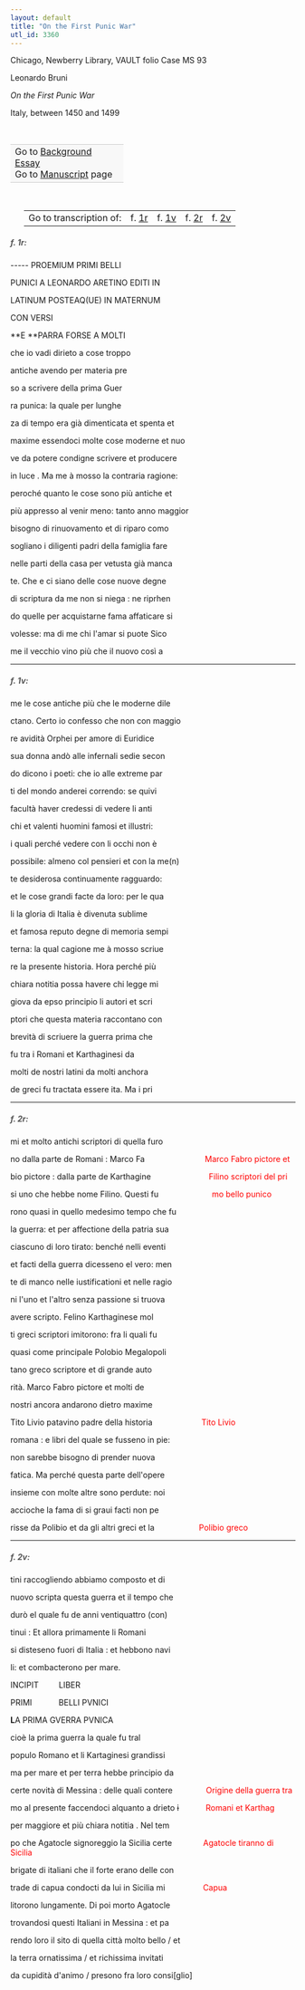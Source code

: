 ```yaml
---
layout: default
title: "On the First Punic War"
utl_id: 3360
---
```



Chicago, Newberry Library, VAULT folio Case MS 93


Leonardo Bruni


*On the First Punic War*


Italy, between 1450 and 1499


 

<table border="0.5" cellpadding="1" cellspacing="1" style="width: 200px; background-color:#F8F8F8;"><tbody style="border-color:#ccc"><tr style="border-color:#ccc"><td>Go to <a href="https://centerfordigitalhumanities.github.io/Newberry-Italian-paleography/essay/019" target="_blank">Background Essay</a><br />
			Go to <a href="https://centerfordigitalhumanities.github.io/Newberry-Italian-paleography/www/record.html?id=019" target="_blank">Manuscript</a> page</td>
</tr></tbody></table>
 


<table border="0.5" cellpadding="1" cellspacing="1" style="width: 380px; margin-left: 0.25in;"><tbody><tr style="border-color:#B3B6B7"><td style="text-align:center">Go to transcription of:</td>
<td style="text-align:center">f. <a href="#1">1r</a></td>
<td style="text-align:center">f. <a href="#2">1v</a></td>
<td style="text-align:center">f. <a href="#3">2r</a></td>
<td style="text-align:center">f. <a href="#4">2v</a></td>
</tr></tbody></table>
<h5 id="1" style="color:#555;">f. 1r:</h5>

----- PROEMIUM PRIMI BELLI


PUNICI A LEONARDO ARETINO EDITI IN


LATINUM POSTEAQ(UE) IN MATERNUM


CON VERSI


**E **PARRA FORSE A MOLTI


che io vadi dirieto a cose troppo


antiche avendo per materia pre


so a scrivere della prima Guer


ra punica: la quale per lunghe


za di tempo era già dimenticata et spenta et


maxime essendoci molte cose moderne et nuo


ve da potere condigne scrivere et producere


in luce . Ma me à mosso la contraria ragione:


peroché quanto le cose sono più antiche et


più appresso al venir meno: tanto anno maggior


bisogno di rinuovamento et di riparo como


sogliano i diligenti padri della famiglia fare


nelle parti della casa per vetusta già manca


te. Che e ci siano delle cose nuove degne


di scriptura da me non si niega : ne riprhen


do quelle per acquistarne fama affaticare si


volesse: ma di me chi l'amar si puote Sico


me il vecchio vino più che il nuovo così a


<hr /><h5 id="2" style="color:#555;">f. 1v:</h5>

me le cose antiche più che le moderne dile


ctano. Certo io confesso che non con maggio


re avidità Orphei per amore di Euridice


sua donna andò alle infernali sedie secon


do dicono i poeti: che io alle extreme par


ti del mondo anderei correndo: se quivi


facultà haver credessi di vedere li anti


chi et valenti huomini famosi et illustri:


i quali perché vedere con li occhi non è


possibile: almeno col pensieri et con la me(n)


te desiderosa continuamente ragguardo:


et le cose grandi facte da loro: per le qua


li la gloria di Italia è divenuta sublime


et famosa reputo degne di memoria sempi


terna: la qual cagione me à mosso scriue


re la presente historia. Hora perché più


chiara notitia possa havere chi legge mi


giova da epso principio li autori et scri


ptori che questa materia raccontano con


brevità di scriuere la guerra prima che


fu tra i Romani et Karthaginesi da


molti de nostri latini da molti anchora


de greci fu tractata essere ita. Ma i pri


<hr /><h5 id="3" style="color:#555;">f. 2r:</h5>

mi et molto antichi scriptori di quella furo


no dalla parte de Romani : Marco Fa                           <hi style="color:red;">Marco Fabro pictore et</hi>


bio pictore : dalla parte de Karthagine                          <hi style="color:red;">Filino scriptori del pri</hi>


si uno che hebbe nome Filino. Questi fu                        <hi style="color:red;">mo bello punico</hi>


rono quasi in quello medesimo tempo che fu


la guerra: et per affectione della patria sua


ciascuno di loro tirato: benché nelli eventi


et facti della guerra dicesseno el vero: men


te di manco nelle iustificationi et nelle ragio


ni l'uno et l'altro senza passione si truova


avere scripto. Felino Karthaginese mol


ti greci scriptori imitorono: fra li quali fu


quasi come principale Polobio Megalopoli


tano greco scriptore et di grande auto


rità. Marco Fabro pictore et molti de


nostri ancora andarono dietro maxime


Tito Livio patavino padre della historia                      <hi style="color:red;">Tito Livio</hi>


romana : e libri del quale se fusseno in pie:


non sarebbe bisogno di prender nuova


fatica. Ma perché questa parte dell'opere


insieme con molte altre sono perdute: noi


accioche la fama di si graui facti non pe


risse da Polibio et da gli altri greci et la                    <hi style="color:red;">Polibio greco</hi>


<hr /><h5 id="4" style="color:#555;">f. 2v:</h5>

tini raccogliendo abbiamo composto et di


nuovo scripta questa guerra et il tempo che


durò el quale fu de anni ventiquattro (con)


tinui : Et allora primamente li Romani


si disteseno fuori di Italia : et hebbono navi


li: et combacterono per mare.


INCIPIT         LIBER


PRIMI            BELLI PVNICI


**L**A PRIMA GVERRA PVNICA


cioè la prima guerra la quale fu tral


populo Romano et li Kartaginesi grandissi


ma per mare et per terra hebbe principio da             


certe novità di Messina : delle quali contere               <hi style="color:red;">Origine della guerra tra</hi>


mo al presente faccendoci alquanto a drieto <s>i</s>            <hi style="color:red;">Romani et Karthag</hi>


per maggiore et più chiara notitia . Nel tem


po che Agatocle signoreggio la Sicilia certe              <hi style="color:red;">Agatocle tiranno di Sicilia</hi>


brigate di italiani che il forte erano delle con


trade di capua condocti da lui in Sicilia mi                 <hi style="color:red;">Capua</hi>


litorono lungamente. Di poi morto Agatocle


trovandosi questi Italiani in Messina : et pa


rendo loro il sito di quella città molto bello / et


la terra ornatissima / et richissima invitati


da cupidità d'animo / presono fra loro consi[glio]

